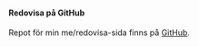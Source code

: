 #### Redovisa på GitHub

Repot för min me/redovisa-sida finns på [GitHub](https://github.com/nataliien/designv2).

